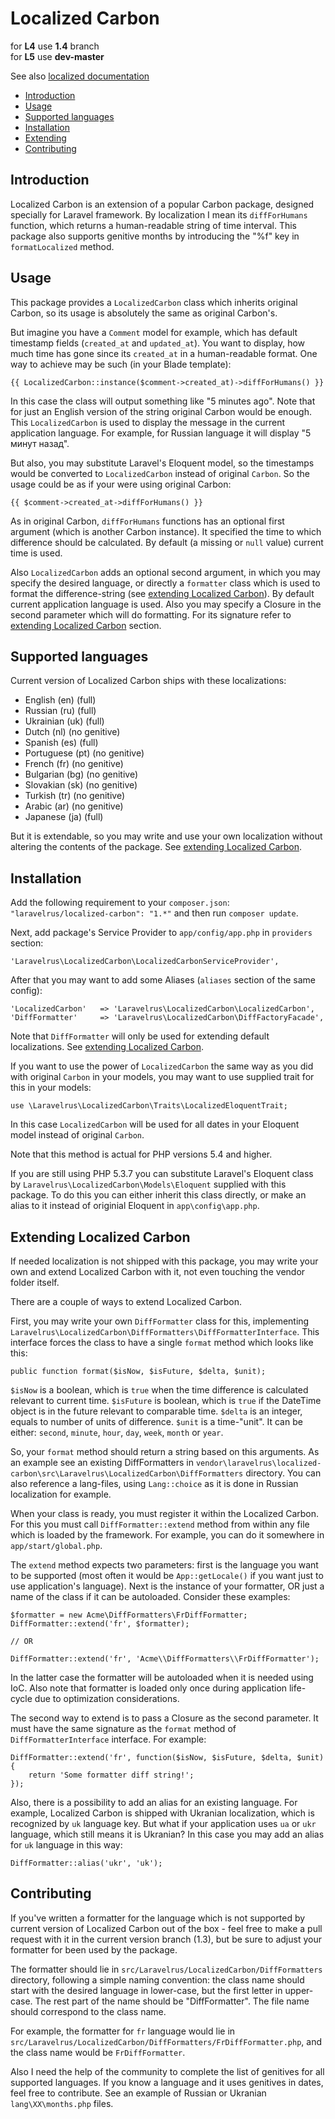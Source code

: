 # Localized Carbon

for **L4** use **1.4** branch   
for **L5** use **dev-master**

See also [localized documentation](docs)

+ [Introduction](#intro)
+ [Usage](#usage)
+ [Supported languages](#languages)
+ [Installation](#installation)
+ [Extending](#extending)
+ [Contributing](#contributing)

<a name="intro"></a>
## Introduction

Localized Carbon is an extension of a popular Carbon package, designed specially for Laravel framework. By localization I mean its `diffForHumans` function, which returns a human-readable string of time interval. This package also supports genitive months by introducing the "%f" key in `formatLocalized` method.

<a name="usage"></a>
## Usage

This package provides a `LocalizedCarbon` class which inherits original Carbon, so its usage is absolutely the same as original Carbon's.

But imagine you have a `Comment` model for example, which has default timestamp fields (`created_at` and `updated_at`). You want to display, how much time has gone since its `created_at` in a human-readable format. One way to achieve may be such (in your Blade template):

```
{{ LocalizedCarbon::instance($comment->created_at)->diffForHumans() }}
```

In this case the class will output something like "5 minutes ago". Note that for just an English version of the string original Carbon would be enough. This `LocalizedCarbon` is used to display the message in the current application language. For example, for Russian language it will display "5 минут назад".

But also, you may substitute Laravel's Eloquent model, so the timestamps would be converted to `LocalizedCarbon` instead of original `Carbon`. So the usage could be as if your were using original Carbon:

```
{{ $comment->created_at->diffForHumans() }}
```

As in original Carbon, `diffForHumans` functions has an optional first argument (which is another Carbon instance). It specified the time to which difference should be calculated. By default (a missing or `null` value) current time is used.

Also `LocalizedCarbon` adds an optional second argument, in which you may specify the desired language, or directly a `formatter` class which is used to format the difference-string (see [extending Localized Carbon](#extending)). By default current application language is used. Also you may specify a Closure in the second parameter which will do formatting. For its signature refer to [extending Localized Carbon](#extending) section.

<a name="languages"></a>
## Supported languages

Current version of Localized Carbon ships with these localizations:

+ English (en) (full)
+ Russian (ru) (full)
+ Ukrainian (uk) (full)
+ Dutch (nl) (no genitive)
+ Spanish (es) (full)
+ Portuguese (pt) (no genitive)
+ French (fr) (no genitive)
+ Bulgarian (bg) (no genitive)
+ Slovakian (sk) (no genitive)
+ Turkish (tr) (no genitive)
+ Arabic (ar) (no genitive)
+ Japanese (ja) (full)

But it is extendable, so you may write and use your own localization without altering the contents of the package. See [extending Localized Carbon](#extending).

<a name="installation"></a>
## Installation

Add the following requirement to your `composer.json`: `"laravelrus/localized-carbon": "1.*"` and then run `composer update`.

Next, add package's Service Provider to `app/config/app.php` in `providers` section:

```
'Laravelrus\LocalizedCarbon\LocalizedCarbonServiceProvider',
```

After that you may want to add some Aliases (`aliases` section of the same config):

```
'LocalizedCarbon'   => 'Laravelrus\LocalizedCarbon\LocalizedCarbon',
'DiffFormatter'     => 'Laravelrus\LocalizedCarbon\DiffFactoryFacade',
```

Note that `DiffFormatter` will only be used for extending default localizations. See [extending Localized Carbon](#extending).

If you want to use the power of `LocalizedCarbon` the same way as you did with original `Carbon` in your models, you may want to use supplied trait for this in your models:

```
use \Laravelrus\LocalizedCarbon\Traits\LocalizedEloquentTrait;
```

In this case `LocalizedCarbon` will be used for all dates in your Eloquent model instead of original `Carbon`.

Note that this method is actual for PHP versions 5.4 and higher.

If you are still using PHP 5.3.7 you can substitute Laravel's Eloquent class by `Laravelrus\LocalizedCarbon\Models\Eloquent` supplied with this package. To do this you can either inherit this class directly, or make an alias to it instead of originial Eloquent in `app\config\app.php`.

<a name="extending"></a>
## Extending Localized Carbon

If needed localization is not shipped with this package, you may write your own and extend Localized Carbon with it, not even touching the vendor folder itself.

There are a couple of ways to extend Localized Carbon.

First, you may write your own `DiffFormatter` class for this, implementing `Laravelrus\LocalizedCarbon\DiffFormatters\DiffFormatterInterface`. This interface forces the class to have a single `format` method which looks like this:

```
public function format($isNow, $isFuture, $delta, $unit);
```

`$isNow` is a boolean, which is `true` when the time difference is calculated relevant to current time.
`$isFuture` is boolean, which is `true` if the DateTime object is in the future relevant to comparable time.
`$delta` is an integer, equals to number of units of difference.
`$unit` is a time-"unit". It can be either: `second`, `minute`, `hour`, `day`, `week`, `month` or `year`.

So, your `format` method should return a string based on this arguments. As an example see an existing DiffFormatters in `vendor\laravelrus\localized-carbon\src\Laravelrus\LocalizedCarbon\DiffFormatters` directory. You can also reference a lang-files, using `Lang::choice` as it is done in Russian localization for example.

When your class is ready, you must register it within the Localized Carbon. For this you must call `DiffFormatter::extend` method from within any file which is loaded by the framework. For example, you can do it somewhere in `app/start/global.php`.

The `extend` method expects two parameters: first is the language you want to be supported (most often it would be `App::getLocale()` if you want just to use application's language). Next is the instance of your formatter, OR just a name of the class if it can be autoloaded. Consider these examples:

```
$formatter = new Acme\DiffFormatters\FrDiffFormatter;
DiffFormatter::extend('fr', $formatter);

// OR

DiffFormatter::extend('fr', 'Acme\\DiffFormatters\\FrDiffFormatter');
```

In the latter case the formatter will be autoloaded when it is needed using IoC. Also note that formatter is loaded only once during application life-cycle due to optimization considerations.

The second way to extend is to pass a Closure as the second parameter. It must have the same signature as the `format` method of `DiffFormatterInterface` interface. For example:

```
DiffFormatter::extend('fr', function($isNow, $isFuture, $delta, $unit) {
    return 'Some formatter diff string!';
});
```

Also, there is a possibility to add an alias for an existing language. For example, Localized Carbon is shipped with Ukranian localization, which is recognized by `uk` language key. But what if your application uses `ua` or `ukr` language, which still means it is Ukranian? In this case you may add an alias for `uk` language in this way:

```
DiffFormatter::alias('ukr', 'uk');
```

<a name="contributing"></a>
## Contributing

If you've written a formatter for the language which is not supported by current version of Localized Carbon out of the box - feel free to make a pull request with it in the current version branch (1.3), but be sure to adjust your formatter for been used by the package.

The formatter should lie in `src/Laravelrus/LocalizedCarbon/DiffFormatters` directory, following a simple naming convention: the class name should start with the desired language in lower-case, but the first letter in upper-case. The rest part of the name should be "DiffFormatter". The file name should correspond to the class name.

For example, the formatter for `fr` language would lie in `src/Laravelrus/LocalizedCarbon/DiffFormatters/FrDiffFormatter.php`, and the class name would be `FrDiffFormatter`.

Also I need the help of the community to complete the list of genitives for all supported languages. If you know a language and it uses genitives in dates, feel free to contribute. See an example of Russian or Ukranian `lang\XX\months.php` files.
